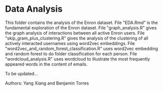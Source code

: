 # Data Analysis

This folder contains the analysis of the Enron dataset. File "EDA.Rmd" is the fundamental exploration of the Enron dataset. File "graph_analysis.R" gives the graph analysis of interactions between all active Enron users. File "skip_gram_plus_clustering.R" gives the analysis of the clustering of all actively interacted usernames using word2vec embeddings. File "word2vec_and_random_forest_classification.R" uses word2vec embedding and random forest to do folder classification for each person. File "wordcloud_analysis.R" uses wordcloud to illustrate the most frequently appeared words in the content of emails.

To be updated...

Authors: Yang Xiang and Benjamin Torres
